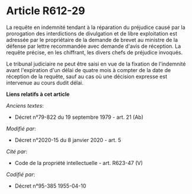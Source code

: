# Article R612-29

La requête en indemnité tendant à la réparation du préjudice causé par la prorogation des interdictions de divulgation et de
libre exploitation est adressée par le propriétaire de la demande de brevet au     ministre de la défense par lettre
recommandée avec demande d'avis de réception. La requête précise, en les chiffrant, les divers chefs de préjudice invoqués. 

Le tribunal judiciaire ne peut être saisi en vue de la fixation de l'indemnité avant l'expiration d'un délai de quatre mois à
compter de la date de réception de la requête, sauf au cas où une décision expresse est intervenue au cours dudit délai.

**Liens relatifs à cet article**

_Anciens textes_:

  - Décret n°79-822 du 19 septembre 1979 - art. 21 (Ab)

_Modifié par_:

  - Décret n°2020-15 du 8 janvier 2020 - art. 5

_Cité par_:

  - Code de la propriété intellectuelle - art. R623-47 (V)

_Codifié par_:

  - Décret n°95-385 1955-04-10
